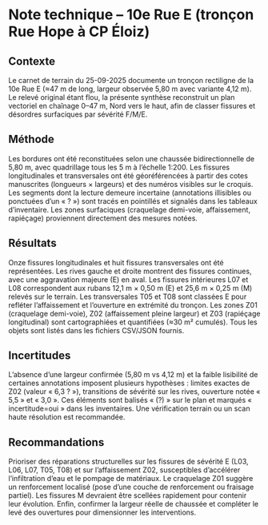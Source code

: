# Note technique – 10e Rue E (tronçon Rue Hope à CP Éloiz)

## Contexte
Le carnet de terrain du 25-09-2025 documente un tronçon rectiligne de la 10e Rue E (≈47 m de long, largeur observée 5,80 m avec variante 4,12 m). Le relevé original étant flou, la présente synthèse reconstruit un plan vectoriel en chaînage 0–47 m, Nord vers le haut, afin de classer fissures et désordres surfaciques par sévérité F/M/E.

## Méthode
Les bordures ont été reconstituées selon une chaussée bidirectionnelle de 5,80 m, avec quadrillage tous les 5 m à l’échelle 1:200. Les fissures longitudinales et transversales ont été géoréférencées à partir des cotes manuscrites (longueurs × largeurs) et des numéros visibles sur le croquis. Les segments dont la lecture demeure incertaine (annotations illisibles ou ponctuées d’un « ? ») sont tracés en pointillés et signalés dans les tableaux d’inventaire. Les zones surfaciques (craquelage demi-voie, affaissement, rapiéçage) proviennent directement des mesures notées.

## Résultats
Onze fissures longitudinales et huit fissures transversales ont été représentées. Les rives gauche et droite montrent des fissures continues, avec une aggravation majeure (E) en aval. Les fissures intérieures L07 et L08 correspondent aux rubans 12,1 m × 0,50 m (E) et 25,6 m × 0,25 m (M) relevés sur le terrain. Les transversales T05 et T08 sont classées E pour refléter l’affaissement et l’ouverture en extrémité du tronçon. Les zones Z01 (craquelage demi-voie), Z02 (affaissement pleine largeur) et Z03 (rapiéçage longitudinal) sont cartographiées et quantifiées (≈30 m² cumulés). Tous les objets sont listés dans les fichiers CSV/JSON fournis.

## Incertitudes
L’absence d’une largeur confirmée (5,80 m vs 4,12 m) et la faible lisibilité de certaines annotations imposent plusieurs hypothèses : limites exactes de Z02 (valeur « 6,3 ? »), transitions de sévérité sur les rives, ouverture notée « 5,5 » et « 3,0 ». Ces éléments sont balisés « (?) » sur le plan et marqués « incertitude=oui » dans les inventaires. Une vérification terrain ou un scan haute résolution est recommandée.

## Recommandations
Prioriser des réparations structurelles sur les fissures de sévérité E (L03, L06, L07, T05, T08) et sur l’affaissement Z02, susceptibles d’accélérer l’infiltration d’eau et le pompage de matériaux. Le craquelage Z01 suggère un renforcement localisé (pose d’une couche de renforcement ou fraisage partiel). Les fissures M devraient être scellées rapidement pour contenir leur évolution. Enfin, confirmer la largeur réelle de chaussée et compléter le levé des ouvertures pour dimensionner les interventions.
